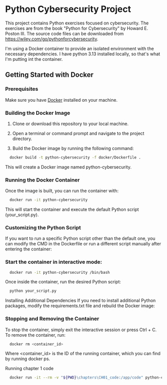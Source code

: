 # Python Cybersecurity Project

This project contains Python exercises focused on cybersecurity.
The exercises are from the book "Python for Cybersecurity" by Howard E. Poston III.
The source code files can be downloaded from https://wiley.com/go/pythonforcybersecurity.


I'm using a Docker container to provide an isolated environment with the necessary dependencies. I have python 3.13 installed locally, so that's what I'm putting int the container.

## Getting Started with Docker

### Prerequisites

Make sure you have [Docker](https://www.docker.com/get-started) installed on your machine.

### Building the Docker Image

1. Clone or download this repository to your local machine.

2. Open a terminal or command prompt and navigate to the project directory.

3. Build the Docker image by running the following command:

```bash
  docker build -t python-cybersecurity -f docker/Dockerfile .
```
This will create a Docker image named python-cybersecurity.

### Running the Docker Container
Once the image is built, you can run the container with:

```bash
  docker run -it python-cybersecurity
```
This will start the container and execute the default Python script (your_script.py).

### Customizing the Python Script
If you want to run a specific Python script other than the default one, you can modify the CMD in the Dockerfile or run a different script manually after entering the container:

### Start the container in interactive mode:

```bash
  docker run -it python-cybersecurity /bin/bash
```
Once inside the container, run the desired Python script:

```bash
  python your_script.py
```
Installing Additional Dependencies
If you need to install additional Python packages, modify the requirements.txt file and rebuild the Docker image:

### Stopping and Removing the Container
To stop the container, simply exit the interactive session or press Ctrl + C. To remove the container, run:

```bash
  docker rm <container_id>
```
Where <container_id> is the ID of the running container, which you can find by running docker ps.


Running chapter 1 code
```bash
  docker run -it --rm -v "${PWD}\chapters\CH01_code:/app/code" python-cybersecurity /bin/bash
```